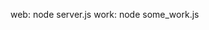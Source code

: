 <!-- layout:code post: application-settings-node_fire-up-some-workers- -->


web: node server.js
work: node some_work.js
